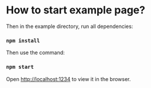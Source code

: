 # How to start example page?

Then in the example directory, run all dependencies:

### `npm install`

Then use the command:

### `npm start`

Open [http://localhost:1234](http://localhost:1234) to view it in the browser.